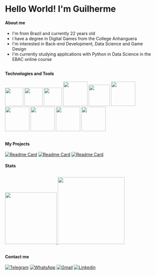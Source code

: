 # Hello World! I'm Guilherme

#### About me
<ul>
  <li> I'm from Brazil and currently 22 years old </li>
  <li> I have a degree in Digital Games from the College Anhanguera </li>
  <li> I'm interested in Back-end Development, Data Science and Game Design </li>
  <li> I'm currently studying applications with Python in Data Science in the EBAC online course</li>
</ul>

##

#### Technologies and Tools

<div> 
  <a syle="display: flex;align-items: center">
    <img height="60em" src="https://cdn.jsdelivr.net/gh/devicons/devicon@latest/icons/pycharm/pycharm-original.svg">
    <img height="60em" src="https://cdn.jsdelivr.net/gh/devicons/devicon/icons/python/python-original-wordmark.svg">
    <img height="60em" src="https://cdn.jsdelivr.net/gh/devicons/devicon@latest/icons/jupyter/jupyter-original-wordmark.svg">
    <img height="80em" src="https://cdn.jsdelivr.net/gh/devicons/devicon@latest/icons/anaconda/anaconda-original-wordmark.svg">
    <img height="70em" src="https://cdn.jsdelivr.net/gh/devicons/devicon@latest/icons/pandas/pandas-original-wordmark.svg">
    <img height="80em" src="https://cdn.jsdelivr.net/gh/devicons/devicon@latest/icons/numpy/numpy-original-wordmark.svg">
    <img height="80em" src="https://cdn.jsdelivr.net/gh/devicons/devicon@latest/icons/matplotlib/matplotlib-original-wordmark.svg">
    <img height="80em" src="https://cdn.jsdelivr.net/gh/devicons/devicon@latest/icons/scikitlearn/scikitlearn-original.svg">
        <img height="80em" src="https://cdn.jsdelivr.net/gh/devicons/devicon@latest/icons/unifiedmodelinglanguage/unifiedmodelinglanguage-original-wordmark.svg">
    <img height="80em" src="https://cdn.jsdelivr.net/gh/devicons/devicon@latest/icons/streamlit/streamlit-original-wordmark.svg" />
  </a>
</div>

##

#### My Projects

[![Readme Card](https://github-readme-stats.vercel.app/api/pin/?username=DuquePin&repo=previsao-renda&theme=dark)](https://github.com/DuquePin/previsao-renda)
[![Readme Card](https://github-readme-stats.vercel.app/api/pin/?username=DuquePin&repo=data-science-exercicies&theme=dark)](https://github.com/DuquePin/previsao-renda)
[![Readme Card](https://github-readme-stats.vercel.app/api/pin/?username=DuquePin&repo=Final_Project_EBAC&theme=dark)](https://github.com/DuquePin/previsao-renda)

#### Stats
##

<a href="https://github.com/DuquePin"> 
  <img height="170em" src="https://github-readme-stats.vercel.app/api/top-langs/?username=DuquePin&layout=compact&langs_count=16&theme=dracula&card_width=250"> 
  <img height="220em" src="https://github-readme-stats.vercel.app/api?username=DuquePin&show_icons=true&theme=dracula">
</a>

##

#### Contact me
[![Telegram](https://img.shields.io/badge/Telegram-00CED1?style=for-the-badge&logo=telegram&logoColor=white)](https://t.me/GuilhermeSanMa)
[![WhatsApp](https://img.shields.io/badge/WhatsApp-green?style=for-the-badge&logo=whatsapp&logoColor=white)](https://wa.me/5543996149408)
[![Gmail](https://img.shields.io/badge/Gmail-red?style=for-the-badge&logo=gmail&logoColor=white)](https://criarmeulink.com.br/u/1672754943)
[![Linkedin](https://img.shields.io/badge/Linkedin-blue?style=for-the-badge&logo=linkedin&logoColor=white)](https://www.linkedin.com/in/guilherme-sant-ana-mathias-220056205/)


